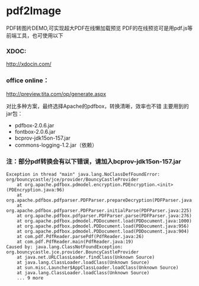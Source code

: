 # pdf2Image
PDF转图片DEMO,可实现超大PDF在线懒加载预览
PDF的在线预览可是用pdf.js等前端工具，也可使用以下
### XDOC:
http://xdocin.com/
### office online：
http://preview.tita.com/op/generate.aspx

对比多种方案，最终选择Apache的pdfbox，转换清晰，效率也不错
主要用到的jar包：
- pdfbox-2.0.6.jar
- fontbox-2.0.6.jar
- bcprov-jdk15on-157.jar
- commons-logging-1.2.jar（依赖）



### 注：部分pdf转换会有以下错误，请加入bcprov-jdk15on-157.jar
    Exception in thread "main" java.lang.NoClassDefFoundError: org/bouncycastle/jce/provider/BouncyCastleProvider
    	at org.apache.pdfbox.pdmodel.encryption.PDEncryption.<init>(PDEncryption.java:96)
    	at org.apache.pdfbox.pdfparser.PDFParser.prepareDecryption(PDFParser.java:310)
    	at org.apache.pdfbox.pdfparser.PDFParser.initialParse(PDFParser.java:225)
    	at org.apache.pdfbox.pdfparser.PDFParser.parse(PDFParser.java:276)
    	at org.apache.pdfbox.pdmodel.PDDocument.load(PDDocument.java:1000)
    	at org.apache.pdfbox.pdmodel.PDDocument.load(PDDocument.java:956)
    	at org.apache.pdfbox.pdmodel.PDDocument.load(PDDocument.java:904)
    	at com.pdf.PdfReader.parsePdf(PdfReader.java:26)
    	at com.pdf.PdfReader.main(PdfReader.java:19)
    Caused by: java.lang.ClassNotFoundException: org.bouncycastle.jce.provider.BouncyCastleProvider
    	at java.net.URLClassLoader.findClass(Unknown Source)
    	at java.lang.ClassLoader.loadClass(Unknown Source)
    	at sun.misc.Launcher$AppClassLoader.loadClass(Unknown Source)
    	at java.lang.ClassLoader.loadClass(Unknown Source)
    	... 9 more
